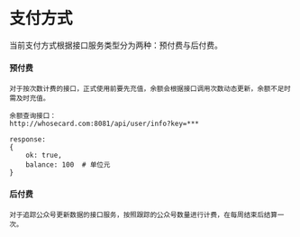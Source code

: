# 支付方式

当前支付方式根据接口服务类型分为两种：预付费与后付费。

#### 预付费
```
对于按次数计费的接口，正式使用前要先充值，余额会根据接口调用次数动态更新，余额不足时需及时充值。

余额查询接口：
http://whosecard.com:8081/api/user/info?key=***

response:
{
	ok: true,
	balance: 100  # 单位元
}
```

#### 后付费
```
对于追踪公众号更新数据的接口服务，按照跟踪的公众号数量进行计费，在每周结束后结算一次。
```

